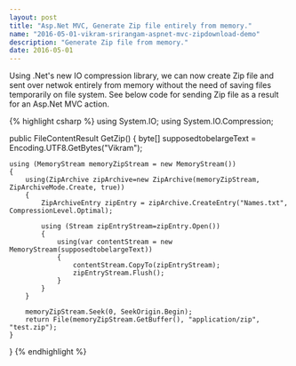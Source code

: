 ```yaml
---
layout: post
title: "Asp.Net MVC, Generate Zip file entirely from memory."
name: "2016-05-01-vikram-srirangam-aspnet-mvc-zipdownload-demo"
description: "Generate Zip file from memory."
date: 2016-05-01
---
```


<p>Using .Net's new IO compression library, we can now create Zip file and sent over netwok entirely from memory without the need of saving files temporarily on file system. See below code for sending Zip file as a result for an  Asp.Net MVC action.</p>


{% highlight csharp %}
using System.IO;
using System.IO.Compression;

public FileContentResult GetZip()
{
    byte[] supposedtobelargeText = Encoding.UTF8.GetBytes("Vikram");

    using (MemoryStream memoryZipStream = new MemoryStream())
    {
        using(ZipArchive zipArchive=new ZipArchive(memoryZipStream, ZipArchiveMode.Create, true))
        {
            ZipArchiveEntry zipEntry = zipArchive.CreateEntry("Names.txt", CompressionLevel.Optimal);

            using (Stream zipEntryStream=zipEntry.Open())
            {
                using(var contentStream = new MemoryStream(supposedtobelargeText))
                {                            
                    contentStream.CopyTo(zipEntryStream);
                    zipEntryStream.Flush();
                }                        
            }                    
        }

        memoryZipStream.Seek(0, SeekOrigin.Begin);
        return File(memoryZipStream.GetBuffer(), "application/zip", "test.zip");
    }   
}
{% endhighlight %}